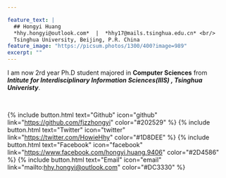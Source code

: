 ```yaml
---

feature_text: |
  ## Hongyi Huang
  *hhy.hongyi@outlook.com*  |  *hhy17@mails.tsinghua.edu.cn* <br/>
  Tsinghua University, Beijing, P.R. China
feature_image: "https://picsum.photos/1300/400?image=989"
excerpt: ""
---
```


  I am now 2rd year Ph.D student majored in **Computer Sciences** from ***Intitute for Interdisciplinary Information Sciences(IIIS) , Tsinghua Univeristy***.

<br/>

{% include button.html text="Github" icon="github" link="https://github.com/fjzzhongyi" color="#202529" %} {% include button.html text="Twitter" icon="twitter" link="https://twitter.com/HowieHhy" color="#1D8DEE" %} {% include button.html text="Facebook"  icon="facebook" link="https://www.facebook.com/hongyi.huang.9406" color="#2D4586" %} {% include button.html text="Email" icon="email" link="mailto:hhy.hongyi@outlook.com"  color="#DC3330" %}

